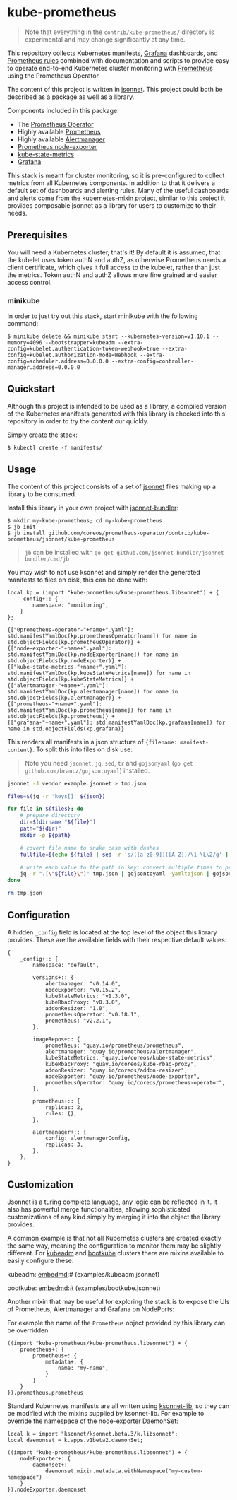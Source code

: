 # kube-prometheus

> Note that everything in the `contrib/kube-prometheus/` directory is experimental and may change significantly at any time.

This repository collects Kubernetes manifests, [Grafana](http://grafana.com/) dashboards, and [Prometheus rules](https://prometheus.io/docs/prometheus/latest/configuration/recording_rules/) combined with documentation and scripts to provide easy to operate end-to-end Kubernetes cluster monitoring with [Prometheus](https://prometheus.io/) using the Prometheus Operator.

The content of this project is written in [jsonnet](http://jsonnet.org/). This project could both be described as a package as well as a library.

Components included in this package:

* The [Prometheus Operator](https://github.com/coreos/prometheus-operator)
* Highly available [Prometheus](https://prometheus.io/)
* Highly available [Alertmanager](https://github.com/prometheus/alertmanager)
* [Prometheus node-exporter](https://github.com/prometheus/node_exporter)
* [kube-state-metrics](https://github.com/kubernetes/kube-state-metrics)
* [Grafana](https://grafana.com/)

This stack is meant for cluster monitoring, so it is pre-configured to collect metrics from all Kubernetes components. In addition to that it delivers a default set of dashboards and alerting rules. Many of the useful dashboards and alerts come from the [kubernetes-mixin project](https://github.com/kubernetes-monitoring/kubernetes-mixin), similar to this project it provides composable jsonnet as a library for users to customize to their needs.

## Prerequisites

You will need a Kubernetes cluster, that's it! By default it is assumed, that the kubelet uses token authN and authZ, as otherwise Prometheus needs a client certificate, which gives it full access to the kubelet, rather than just the metrics. Token authN and authZ allows more fine grained and easier access control.

### minikube

In order to just try out this stack, start minikube with the following command:

```
$ minikube delete && minikube start --kubernetes-version=v1.10.1 --memory=4096 --bootstrapper=kubeadm --extra-config=kubelet.authentication-token-webhook=true --extra-config=kubelet.authorization-mode=Webhook --extra-config=scheduler.address=0.0.0.0 --extra-config=controller-manager.address=0.0.0.0
```

## Quickstart

Although this project is intended to be used as a library, a compiled version of the Kubernetes manifests generated with this library is checked into this repository in order to try the content our quickly.

Simply create the stack:

```
$ kubectl create -f manifests/
```

## Usage

The content of this project consists of a set of [jsonnet](http://jsonnet.org/) files making up a library to be consumed.

Install this library in your own project with [jsonnet-bundler](https://github.com/jsonnet-bundler/jsonnet-bundler#install):

```
$ mkdir my-kube-prometheus; cd my-kube-prometheus
$ jb init
$ jb install github.com/coreos/prometheus-operator/contrib/kube-prometheus/jsonnet/kube-prometheus
```

> `jb` can be installed with `go get github.com/jsonnet-bundler/jsonnet-bundler/cmd/jb`

You may wish to not use ksonnet and simply render the generated manifests to files on disk, this can be done with:

[embedmd]:# (hack/scripts/kube-prometheus-base.jsonnet)
```jsonnet
local kp = (import "kube-prometheus/kube-prometheus.libsonnet") + {
    _config+:: {
        namespace: "monitoring",
    }
};

{["0prometheus-operator-"+name+".yaml"]: std.manifestYamlDoc(kp.prometheusOperator[name]) for name in std.objectFields(kp.prometheusOperator)} +
{["node-exporter-"+name+".yaml"]: std.manifestYamlDoc(kp.nodeExporter[name]) for name in std.objectFields(kp.nodeExporter)} +
{["kube-state-metrics-"+name+".yaml"]: std.manifestYamlDoc(kp.kubeStateMetrics[name]) for name in std.objectFields(kp.kubeStateMetrics)} +
{["alertmanager-"+name+".yaml"]: std.manifestYamlDoc(kp.alertmanager[name]) for name in std.objectFields(kp.alertmanager)} +
{["prometheus-"+name+".yaml"]: std.manifestYamlDoc(kp.prometheus[name]) for name in std.objectFields(kp.prometheus)} +
{["grafana-"+name+".yaml"]: std.manifestYamlDoc(kp.grafana[name]) for name in std.objectFields(kp.grafana)}
```

This renders all manifests in a json structure of `{filename: manifest-content}`. To split this into files on disk use:

> Note you need `jsonnet`, `jq`, `sed`, `tr` and `gojsonyaml` (`go get github.com/brancz/gojsontoyaml`) installed.

```bash
jsonnet -J vendor example.jsonnet > tmp.json

files=$(jq -r 'keys[]' ${json})

for file in ${files}; do
	# prepare directory
    dir=$(dirname "${file}")
    path="${dir}"
    mkdir -p ${path}

	# covert file name to snake case with dashes
    fullfile=$(echo ${file} | sed -r 's/([a-z0-9])([A-Z])/\1-\L\2/g' | tr '[:upper:]' '[:lower:]')

	# write each value to the path in key; convert multiple times to prettify yaml
    jq -r ".[\"${file}\"]" tmp.json | gojsontoyaml -yamltojson | gojsontoyaml > "${fullfile}"
done

rm tmp.json
```

## Configuration

A hidden `_config` field is located at the top level of the object this library provides. These are the available fields with their respective default values:

```
{
	_config+:: {
        namespace: "default",

        versions+:: {
            alertmanager: "v0.14.0",
            nodeExporter: "v0.15.2",
            kubeStateMetrics: "v1.3.0",
            kubeRbacProxy: "v0.3.0",
            addonResizer: "1.0",
            prometheusOperator: "v0.18.1",
            prometheus: "v2.2.1",
        },

        imageRepos+:: {
            prometheus: "quay.io/prometheus/prometheus",
            alertmanager: "quay.io/prometheus/alertmanager",
            kubeStateMetrics: "quay.io/coreos/kube-state-metrics",
            kubeRbacProxy: "quay.io/coreos/kube-rbac-proxy",
            addonResizer: "quay.io/coreos/addon-resizer",
            nodeExporter: "quay.io/prometheus/node-exporter",
            prometheusOperator: "quay.io/coreos/prometheus-operator",
        },

        prometheus+:: {
            replicas: 2,
            rules: {},
        },

        alertmanager+:: {
            config: alertmanagerConfig,
            replicas: 3,
        },
	},
}
```

## Customization

Jsonnet is a turing complete language, any logic can be reflected in it. It also has powerful merge functionalities, allowing sophisticated customizations of any kind simply by merging it into the object the library provides.

A common example is that not all Kubernetes clusters are created exactly the same way, meaning the configuration to monitor them may be slightly different. For [kubeadm]() and [bootkube]() clusters there are mixins available to easily configure these:

kubeadm:
[embedmd]:# (examples/kubeadm.jsonnet)

bootkube:
[embedmd]:# (examples/bootkube.jsonnet)

Another mixin that may be useful for exploring the stack is to expose the UIs of Prometheus, Alertmanager and Grafana on NodePorts:

[embedmd]:# (examples/node-ports.jsonnet)

For example the name of the `Prometheus` object provided by this library can be overridden:

[embedmd]:# (examples/prometheus-name-override.jsonnet)
```jsonnet
((import "kube-prometheus/kube-prometheus.libsonnet") + {
	prometheus+: {
		prometheus+: {
			metadata+: {
				name: "my-name",
			}
		}
	}
}).prometheus.prometheus
```

Standard Kubernetes manifests are all written using [ksonnet-lib](https://github.com/ksonnet/ksonnet-lib/), so they can be modified with the mixins supplied by ksonnet-lib. For example to override the namespace of the node-exporter DaemonSet:

[embedmd]:# (examples/ksonnet-example.jsonnet)
```jsonnet
local k = import "ksonnet/ksonnet.beta.3/k.libsonnet";
local daemonset = k.apps.v1beta2.daemonSet;

((import "kube-prometheus/kube-prometheus.libsonnet") + {
	nodeExporter+: {
		daemonset+:
            daemonset.mixin.metadata.withNamespace("my-custom-namespace") +
    }
}).nodeExporter.daemonset
```
